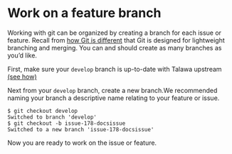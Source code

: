 # Work on a feature branch

Working with git can be organized by creating a branch for each issue or feature. Recall from [how Git is different](https://zulip.readthedocs.io/en/latest/git/the-git-difference.html) that Git is designed for lightweight branching and merging. You can and should create as many branches as you’d like.

First, make sure your `develop` branch is up-to-date with Talawa upstream [(see how)](#keep-your-fork-up-to-date)

Next from your `develop` branch, create a new branch.We recommended naming your branch a descriptive name relating to your feature or issue. 

```
$ git checkout develop
Switched to branch 'develop'
$ git checkout -b issue-178-docsissue
Switched to a new branch 'issue-178-docsissue'
```

Now you are ready to work on the issue or feature. 
